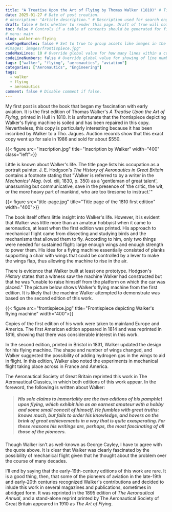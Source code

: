 ```yaml
---
title: "A Treatise Upon the Art of Flying by Thomas Walker (1810)" # Title of the blog post.
date: 2025-01-27 # Date of post creation.
# description: "Article description." # Description used for search engine.
draft: false # Sets whether to render this page. Draft of true will not be rendered.
toc: false # Controls if a table of contents should be generated for first-level links automatically.
# menu: main
slug: walker-on-flying
usePageBundles: false # Set to true to group assets like images in the same folder as this post.
#images: images/frontispiece.jpg"
codeMaxLines: 10 # Override global value for how many lines within a code block before auto-collapsing.
codeLineNumbers: false # Override global value for showing of line numbers within code block.
tags: ["walker", "flying", "aeronautics", "aviation"]
categories: ["Aeronautics", "Engineering"]
tags:
  - walker
  - flying
  - aeronautics
comment: false # Disable comment if false.
---
```


My first post is about the book that began my fascination with early aviation. It is the first edition of Thomas Walker's *A Treatise Upon the Art of Flying*, printed in Hull in 1810. It is unfortunate that the frontispiece depicting Walker's flying machine is soiled and has been repaired in this copy. Nevertheless, this copy is particularly interesting because it has been inscribed by Walker to a Tho. Jagues. Auction records show that this exact copy went up for sale in 1986 and sold for about $550.

{{< figure src="inscription.jpg" title="Inscription by Walker" width="400" class="left">}}

Little is known about Walker's life. The title page lists his occupation as a portrait painter. J. E. Hodgson's *The History of Aeronautics in Great Britain* contains a footnote stating that "Walker is referred to by a writer in the *Mechanics' Mag.* (vol. xiii, 1830, p. 350) as a 'gentleman of great talent', unassuming but communicative, save in the presence of 'the critic, the wit, or the more heavy part of mankind, who are too tiresome to instruct.'"

{{< figure src="title-page.jpg" title="Title page of the 1810 first edition" width="400">}}

The book itself offers little insight into Walker's life. However, it is evident that Walker was little more than an amateur hobbyist when it came to aeronautics, at least when the first edition was printed. His approach to mechanical flight came from dissecting and studying birds and the mechanisms that allowed them to fly. According to him, only two things were needed for sustained flight: large enough wings and enough strength to power them. His idea for a flying machine essentially consisted of planks supporting a chair with wings that could be controlled by a lever to make the wings flap, thus allowing the machine to rise in the air.

There is evidence that Walker built at least one prototype. Hodgson's *History* states that a witness saw the machine Walker had constructed but that he was "unable to raise himself from the platform on which the car was placed." The picture below shows Walker's flying machine from the first edition. It is likely that the machine Walker attempted to demonstrate was based on the second edition of this work.

{{< figure src="frontispiece.jpg" title="Frontispiece depicting Walker's flying machine" width="400">}}

Copies of the first edition of his work were taken to mainland Europe and America. The first American edition appeared in 1814 and was reprinted in 1816, showing that there was considerable interest in this work.

In the second edition, printed in Bristol in 1831, Walker updated the design for his flying machine. The shape and number of wings changed, and Walker suggested the possibility of adding hydrogen gas in the wings to aid in flight. In this edition, Walker also noted the experiments in mechanical flight taking place across in France and America.

The Aeronautical Society of Great Britain reprinted this work in The Aeronautical Classics, in which both editions of this work appear. In the foreword, the following is written about Walker: 
> <h5>His sole claims to immortality are the two editions of his pamphlet upon flying, which exhibit him as an earnest amateur with a hobby and some small conceit of himself. He fumbles with great truths: knows much, but fails to order his knowledge, and hovers on the brink of great achievements in a way that is quite exasperating. For these reasons his writings are, perhaps, the most fascinating of all those of the pioneers.</h5>

Though Walker isn't as well-known as George Cayley, I have to agree with the quote above. It is clear that Walker was clearly fascinated by the possibility of mechanical flight given that he thought about the problem over the course of many decades.

I'll end by saying that the early-19th-century editions of this work are rare. It is a good thing, then, that some of the pioneers of aviation in the late-19th and early-20th centuries recognized Walker's contributions and decided to inlude this work in several magazines and publications, sometimes in abridged form. It was reprinted in the 1895 edition of *The Aeronautical Annual*, and a stand-alone reprint printed by The Aeronautical Society of Great Britain appeared in 1910 as *The Art of Flying*.